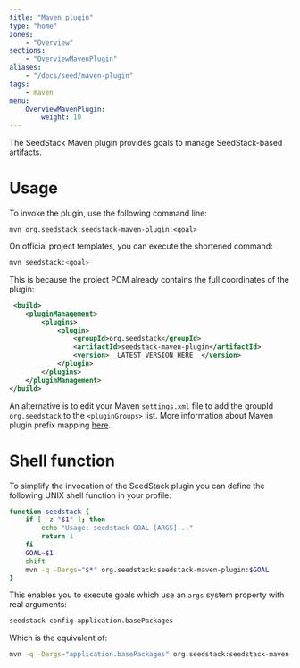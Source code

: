 ```yaml
---
title: "Maven plugin"
type: "home"
zones:
    - "Overview"
sections:
    - "OverviewMavenPlugin"
aliases:
    - "/docs/seed/maven-plugin"
tags:
    - maven
menu:
    OverviewMavenPlugin:
        weight: 10
---
```


The SeedStack Maven plugin provides goals to manage SeedStack-based artifacts.<!--more--> 

# Usage

To invoke the plugin, use the following command line:

    mvn org.seedstack:seedstack-maven-plugin:<goal>

On official project templates, you can execute the shortened command:
 
```bash 
mvn seedstack:<goal>
```

This is because the project POM already contains the full coordinates of the plugin:

```xml
 <build>
    <pluginManagement>
        <plugins>
            <plugin>
                <groupId>org.seedstack</groupId>
                <artifactId>seedstack-maven-plugin</artifactId>
                <version>__LATEST_VERSION_HERE__</version>
            </plugin>
        </plugins>
    </pluginManagement>
</build>
```

An alternative is to edit your Maven `settings.xml` file to add the groupId `org.seedstack` to the `<pluginGroups>` list.
More information about Maven plugin prefix mapping [here](http://maven.apache.org/guides/introduction/introduction-to-plugin-prefix-mapping.html).        

# Shell function 

To simplify the invocation of the SeedStack plugin you can define the following UNIX shell function in your profile:

```bash
function seedstack {
    if [ -z "$1" ]; then
        echo "Usage: seedstack GOAL [ARGS]..."
        return 1
    fi
    GOAL=$1
    shift
    mvn -q -Dargs="$*" org.seedstack:seedstack-maven-plugin:$GOAL
}
```

This enables you to execute goals which use an `args` system property with real arguments:

```bash
seedstack config application.basePackages
```

Which is the equivalent of:
 
```bash
mvn -q -Dargs="application.basePackages" org.seedstack:seedstack-maven-plugin:config
```
